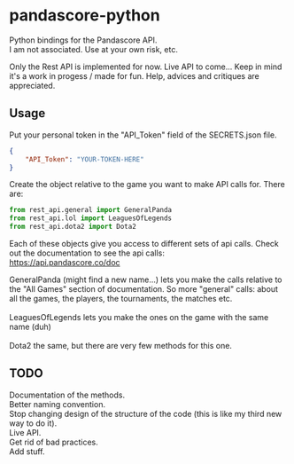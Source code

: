 # pandascore-python

Python bindings for the Pandascore API. \
I am not associated. Use at your own risk, etc.

Only the Rest API is implemented for now. Live API to come...
Keep in mind it's a work in progess / made for fun. Help, advices and critiques are appreciated.

## Usage

Put your personal token in the "API_Token" field of the SECRETS.json file.
```json
{
	"API_Token": "YOUR-TOKEN-HERE"
}
```
Create the object relative to the game you want to make API calls for.
There are:

```python
from rest_api.general import GeneralPanda
from rest_api.lol import LeaguesOfLegends
from rest_api.dota2 import Dota2
```

Each of these objects give you access to different sets of api calls. Check out the documentation to see the api calls: \
https://api.pandascore.co/doc

GeneralPanda (might find a new name...) lets you make the calls relative to the "All Games" section of documentation. 
So more "general" calls: about all the games, the players, the tournaments, the matches etc.\
\
LeaguesOfLegends lets you make the ones on the game with the same name (duh)\
\
Dota2 the same, but there are very few methods for this one.

## TODO

Documentation of the methods.\
Better naming convention.\
Stop changing design of the structure of the code (this is like my third new way to do it).\
Live API.\
Get rid of bad practices.\
Add stuff.
